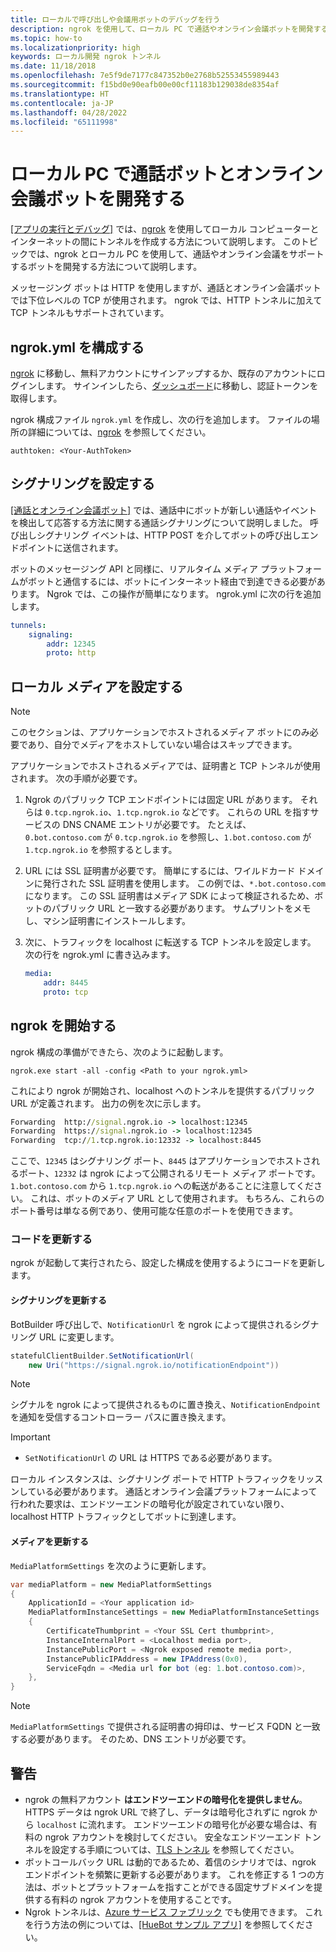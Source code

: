 ```yaml
---
title: ローカルで呼び出しや会議用ボットのデバッグを行う
description: ngrok を使用して、ローカル PC で通話やオンライン会議ボットを開発する方法についても学びます。
ms.topic: how-to
ms.localizationpriority: high
keywords: ローカル開発 ngrok トンネル
ms.date: 11/18/2018
ms.openlocfilehash: 7e5f9de7177c847352b0e2768b52553455989443
ms.sourcegitcommit: f15bd0e90eafb00e00cf11183b129038de8354af
ms.translationtype: HT
ms.contentlocale: ja-JP
ms.lasthandoff: 04/28/2022
ms.locfileid: "65111998"
---
```

# <a name="develop-calling-and-online-meeting-bots-on-your-local-pc"></a>ローカル PC で通話ボットとオンライン会議ボットを開発する

[[アプリの実行とデバッグ]](../../concepts/build-and-test/debug.md) では、[ngrok](https://ngrok.com) を使用してローカル コンピューターとインターネットの間にトンネルを作成する方法について説明します。 このトピックでは、ngrok とローカル PC を使用して、通話やオンライン会議をサポートするボットを開発する方法について説明します。

メッセージング ボットは HTTP を使用しますが、通話とオンライン会議ボットでは下位レベルの TCP が使用されます。 ngrok では、HTTP トンネルに加えて TCP トンネルもサポートされています。

## <a name="configure-ngrokyml"></a>ngrok.yml を構成する

[ngrok](https://ngrok.com) に移動し、無料アカウントにサインアップするか、既存のアカウントにログインします。 サインインしたら、[ダッシュボード](https://dashboard.ngrok.com)に移動し、認証トークンを取得します。

ngrok 構成ファイル `ngrok.yml` を作成し、次の行を追加します。 ファイルの場所の詳細については、[ngrok](https://ngrok.com/docs#config) を参照してください。

  `authtoken: <Your-AuthToken>`

## <a name="set-up-signaling"></a>シグナリングを設定する

[[通話とオンライン会議ボット]](./calls-meetings-bots-overview.md) では、通話中にボットが新しい通話やイベントを検出して応答する方法に関する通話シグナリングについて説明しました。 呼び出しシグナリング イベントは、HTTP POST を介してボットの呼び出しエンドポイントに送信されます。

ボットのメッセージング API と同様に、リアルタイム メディア プラットフォームがボットと通信するには、ボットにインターネット経由で到達できる必要があります。 Ngrok では、この操作が簡単になります。 ngrok.yml に次の行を追加します。

```yaml
tunnels:
    signaling:
        addr: 12345
        proto: http
```

## <a name="set-up-local-media"></a>ローカル メディアを設定する

> [!NOTE]
> このセクションは、アプリケーションでホストされるメディア ボットにのみ必要であり、自分でメディアをホストしていない場合はスキップできます。

アプリケーションでホストされるメディアでは、証明書と TCP トンネルが使用されます。 次の手順が必要です。

1. Ngrok のパブリック TCP エンドポイントには固定 URL があります。 それらは `0.tcp.ngrok.io`、`1.tcp.ngrok.io` などです。 これらの URL を指すサービスの DNS CNAME エントリが必要です。 たとえば、`0.bot.contoso.com` が `0.tcp.ngrok.io` を参照し、`1.bot.contoso.com` が `1.tcp.ngrok.io` を参照するとします。
2. URL には SSL 証明書が必要です。 簡単にするには、ワイルドカード ドメインに発行された SSL 証明書を使用します。 この例では、`*.bot.contoso.com` になります。 この SSL 証明書はメディア SDK によって検証されるため、ボットのパブリック URL と一致する必要があります。 サムプリントをメモし、マシン証明書にインストールします。
3. 次に、トラフィックを localhost に転送する TCP トンネルを設定します。 次の行を ngrok.yml に書き込みます。

    ```yaml
    media:
        addr: 8445
        proto: tcp
    ```

## <a name="start-ngrok"></a>ngrok を開始する

ngrok 構成の準備ができたら、次のように起動します。

  `ngrok.exe start -all -config <Path to your ngrok.yml>`

これにより ngrok が開始され、localhost へのトンネルを提供するパブリック URL が定義されます。 出力の例を次に示します。

```cmd
Forwarding  http://signal.ngrok.io -> localhost:12345
Forwarding  https://signal.ngrok.io -> localhost:12345
Forwarding  tcp://1.tcp.ngrok.io:12332 -> localhost:8445
```

ここで、`12345` はシグナリング ポート、`8445` はアプリケーションでホストされるポート、`12332` は ngrok によって公開されるリモート メディア ポートです。  `1.bot.contoso.com` から `1.tcp.ngrok.io` への転送があることに注意してください。 これは、ボットのメディア URL として使用されます。 もちろん、これらのポート番号は単なる例であり、使用可能な任意のポートを使用できます。

### <a name="update-code"></a>コードを更新する

ngrok が起動して実行されたら、設定した構成を使用するようにコードを更新します。

#### <a name="update-signaling"></a>シグナリングを更新する

BotBuilder 呼び出しで、`NotificationUrl` を ngrok によって提供されるシグナリング URL に変更します。

```csharp
statefulClientBuilder.SetNotificationUrl(
    new Uri("https://signal.ngrok.io/notificationEndpoint"))
```

> [!NOTE]
> シグナルを ngrok によって提供されるものに置き換え、`NotificationEndpoint` を通知を受信するコントローラー パスに置き換えます。

> [!IMPORTANT]
>
> * `SetNotificationUrl` の URL は HTTPS である必要があります。
>
> ローカル インスタンスは、シグナリング ポートで HTTP トラフィックをリッスンしている必要があります。 通話とオンライン会議プラットフォームによって行われた要求は、エンドツーエンドの暗号化が設定されていない限り、localhost HTTP トラフィックとしてボットに到達します。

#### <a name="update-media"></a>メディアを更新する

`MediaPlatformSettings` を次のように更新します。

```csharp
var mediaPlatform = new MediaPlatformSettings
{
    ApplicationId = <Your application id>
    MediaPlatformInstanceSettings = new MediaPlatformInstanceSettings
    {
        CertificateThumbprint = <Your SSL Cert thumbprint>,
        InstanceInternalPort = <Localhost media port>,
        InstancePublicPort = <Ngrok exposed remote media port>,
        InstancePublicIPAddress = new IPAddress(0x0),
        ServiceFqdn = <Media url for bot (eg: 1.bot.contoso.com)>,
    },
}
```

> [!NOTE]
> `MediaPlatformSettings` で提供される証明書の拇印は、サービス FQDN と一致する必要があります。 そのため、DNS エントリが必要です。

## <a name="caveats"></a>警告

* ngrok の無料アカウント **はエンドツーエンドの暗号化を提供しません**。 HTTPS データは ngrok URL で終了し、データは暗号化されずに ngrok から `localhost` に流れます。 エンドツーエンドの暗号化が必要な場合は、有料の ngrok アカウントを検討してください。 安全なエンドツーエンド トンネルを設定する手順については、[TLS トンネル](https://ngrok.com/docs#tls) を参照してください。
* ボットコールバック URL は動的であるため、着信のシナリオでは、ngrok エンドポイントを頻繁に更新する必要があります。 これを修正する 1 つの方法は、ボットとプラットフォームを指すことができる固定サブドメインを提供する有料の ngrok アカウントを使用することです。
* Ngrok トンネルは、[Azure サービス ファブリック](/azure/service-fabric/service-fabric-overview) でも使用できます。 これを行う方法の例については、[[HueBot サンプル アプリ]](https://github.com/microsoftgraph/microsoft-graph-comms-samples/tree/master/Samples/V1.0Samples/LocalMediaSamples/HueBot/HueBot) を参照してください。
